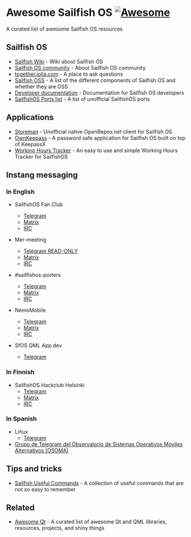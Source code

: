 # Awesome Sailfish OS [![Awesome](https://awesome.re/badge.svg)](https://awesome.re)

A curated list of awesome Sailfish OS resources

## Sailfish OS

* [Sailfish Wiki](https://sailfishos.org/about/) - Wiki about Sailfish OS
* [Sailfish OS community](https://sailfishos.org/community/) - About Sailfish OS
  community
* [together.jolla.com](https://together.jolla.com/questions/) - A place to ask
  questions
* [Sailfish OSS](https://wiki.merproject.org/wiki/SailfishOSS) - A list of the
  different components of Sailfish OS and whether they are OSS
* [Developer documentation](https://sailfishos.org/wiki/SailfishOS) -
  Documentation for Sailfish OS developers
* [SailfishOS Ports list](https://wiki.merproject.org/wiki/Adaptations/libhybris) -
  A list of unofficial SailfishOS ports

## Applications

* [Storeman](https://github.com/mentaljam/harbour-storeman) - Unofficial native
  OpenRepos.net client for Sailfish OS
* [OwnKeepass](https://github.com/jobe-m/ownkeepass) - A password safe
  application for Sailfish OS built on top of KeepassX
* [Working Hours Tracker](https://wht.olpe.fi/) - An easy to use and simple
  Working Hours Tracker for SailfishOS

## Instang messaging

### In English

* SailfishOS Fan Club
    * [Telegram](https://t.me/joinchat/AWx9iUE-U9qNKNpGgSbd3w)
    * [Matrix](https://riot.im/app/#/room/#jfc:matrix.org )
    * [IRC](https://kiwiirc.com/client/irc.freenode.net:+6697/#jollafanclub)
* Mer-meeting
    * [Telegram READ-ONLY](https://t.me/joinchat/AWx9iQKLefzSQFXQqq_hyw)
    * [Matrix](https://riot.im/app/#/room/#freenode_#mer-meeting)
    * [IRC](https://kiwiirc.com/client/irc.freenode.net:+6697/#Mer-meeting)

* #sailfishos-porters
    * [Telegram](https://t.me/joinchat/AAAAAAlWDbzGlsfrU5DD6A)
    * [Matrix](https://riot.im/app/#/room/#freenode_#sailfishos-porters:matrix.org)
    * [IRC](https://kiwiirc.com/client/irc.freenode.net:+6697/#sailfishos-porters)
* NemoMobile
    * [Telegram](https://t.me/NemoMobile)
    * [Matrix](https://riot.im/app/#/room/#freenode_#nemomobile:matrix.org)
    * [IRC](https://kiwiirc.com/client/irc.freenode.net:+6697/#NemoMobile)
* SfOS QML App dev
    * [Telegram](https://t.me/joinchat/Az9rWwlOc_IF0iv8k-3QRg)

### In Finnish

* SailfishOS Hackclub Helsinki
    * [Telegram](https://telegram.me/joinchat/AWx9iQi71psKR-isKktNTQ)
    * [Matrix](https://riot.im/app/#/room/#sailfishos-hackclub-helsinki:disroot.org)
    * [IRC](https://kiwiirc.com/client/irc.freenode.net:+6697/#sailfish-hackclub-hki)

### In Spanish

* Liñux
    * [Telegram](https://t.me/joinchat/AYOjv0Bp2yQI9r2vW29mPQ)
* [Grupo de Telegram del Observatorio de Sistemas Operativos Móviles Alternativos (OSOMA)](https://t.me/joinchat/Ea-hiUOt0N2tkXuP08TB5A)

## Tips and tricks

* [Sailfish Useful Commands](https://github.com/olpeh/sailfish-useful-commands) -
  A collection of useful commands that are not so easy to remember

## Related

* [Awesome Qt](https://github.com/mikalv/awesome-qt-qml/blob/master/README.md) -
  A curated list of awesome Qt and QML libraries, resources, projects, and shiny
  things
